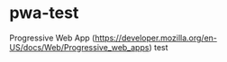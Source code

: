 # pwa-test
Progressive Web App (https://developer.mozilla.org/en-US/docs/Web/Progressive_web_apps) test
